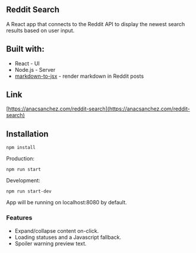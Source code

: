 ## Reddit  Search

A React app that connects to the Reddit API to display the newest search results based on user input.

## Built with:
* React - UI
* Node.js - Server
* [markdown-to-jsx](https://github.com/probablyup/markdown-to-jsx) - render markdown in Reddit posts

## Link
[https://anacsanchez.com/reddit-search](https://anacsanchez.com/reddit-search)

## Installation

```
npm install
```
Production:
```
npm run start
```
Development:
```
npm run start-dev
```

App will be running on localhost:8080 by default.

### Features

* Expand/collapse content on-click.
* Loading statuses and a Javascript fallback.
* Spoiler warning preview text.
